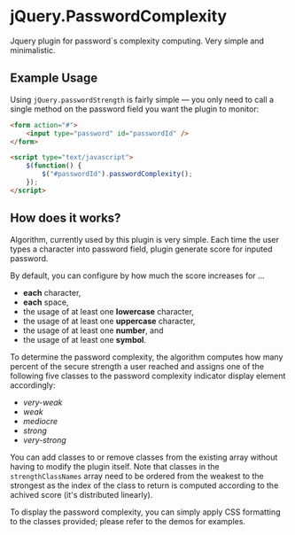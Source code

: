 # jQuery.PasswordComplexity
Jquery plugin for password`s complexity computing. Very simple and minimalistic.

## Example Usage

Using `jQuery.passwordStrength` is fairly simple — you only need to call a single method on the password field you want the plugin to monitor:

```html
<form action="#">
    <input type="password" id="passwordId" />
</form>

<script type="text/javascript">
    $(function() {
        $("#passwordId").passwordComplexity();
    });
</script>
```

## How does it works?

Algorithm, currently used by this plugin is very simple. 
Each time the user types a character into password field, plugin generate score for inputed password.

By default, you can configure by how much the score increases for ...

  - **each** character,
  - **each** space,
  - the usage of at least one **lowercase** character,
  - the usage of at least one **uppercase** character,
  - the usage of at least one **number**, and
  - the usage of at least one **symbol**.

To determine the password complexity, the algorithm computes how many percent of the secure strength a user reached
and assigns one of the following five classes to the password complexity indicator display element accordingly:

  - *very-weak*
  - *weak*
  - *mediocre*
  - *strong*
  - *very-strong*

You can add classes to or remove classes from the existing array without having to modify the plugin itself.
Note that classes in the `strengthClassNames` array need to be ordered from the weakest to the strongest
as the index of the class to return is computed according to the achived score (it's distributed linearly).

To display the password complexity, you can simply apply CSS formatting to the classes provided;
please refer to the demos for examples.